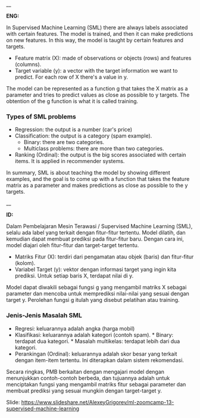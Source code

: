 __

**ENG:**

In Supervised Machine Learning (SML) there are always labels associated with certain features. The model is trained, and then it can make predictions on new features. In this way, the model is taught by certain features and targets.

* Feature matrix (X): made of observations or objects (rows) and features (columns).
* Target variable (y): a vector with the target information we want to predict. For each row of X there's a value in y.

The model can be represented as a function g that takes the X matrix as a parameter and tries to predict values as close as possible to y targets. The obtention of the g function is what it is called training.

### Types of SML problems

* Regression: the output is a number (car's price)
* Classification: the output is a category (spam example).
    * Binary: there are two categories.
    * Multiclass problems: there are more than two categories.
* Ranking (Ordinal): the output is the big scores associated with certain items. It is applied in recommender systems.

In summary, SML is about teaching the model by showing different examples, and the goal is to come up with a function that takes the feature matrix as a parameter and makes predictions as close as possible to the y targets.

__

**ID:**

Dalam Pembelajaran Mesin Terawasi / Supervised Machine Learning (SML), selalu ada label yang terkait dengan fitur-fitur tertentu. Model dilatih, dan kemudian dapat membuat prediksi pada fitur-fitur baru. Dengan cara ini, model diajari oleh fitur-fitur dan target-target tertentu.

* Matriks Fitur (X): terdiri dari pengamatan atau objek (baris) dan fitur-fitur (kolom).
* Variabel Target (y): vektor dengan informasi target yang ingin kita prediksi. Untuk setiap baris X, terdapat nilai di y.

Model dapat diwakili sebagai fungsi g yang mengambil matriks X sebagai parameter dan mencoba untuk memprediksi nilai-nilai yang sesuai dengan target y. Perolehan fungsi g itulah yang disebut pelatihan atau training.

### Jenis-Jenis Masalah SML
* Regresi: keluarannya adalah angka (harga mobil)
* Klasifikasi: keluarannya adalah kategori (contoh spam).
      * Binary: terdapat dua kategori.
      * Masalah multikelas: terdapat lebih dari dua kategori.
* Perankingan (Ordinal): keluarannya adalah skor besar yang terkait dengan item-item tertentu. Ini diterapkan dalam sistem rekomendasi.

Secara ringkas, PMB berkaitan dengan mengajari model dengan menunjukkan contoh-contoh berbeda, dan tujuannya adalah untuk menciptakan fungsi yang mengambil matriks fitur sebagai parameter dan membuat prediksi yang sesuai mungkin dengan target-target y.


Slide: https://www.slideshare.net/AlexeyGrigorev/ml-zoomcamp-13-supervised-machine-learning

